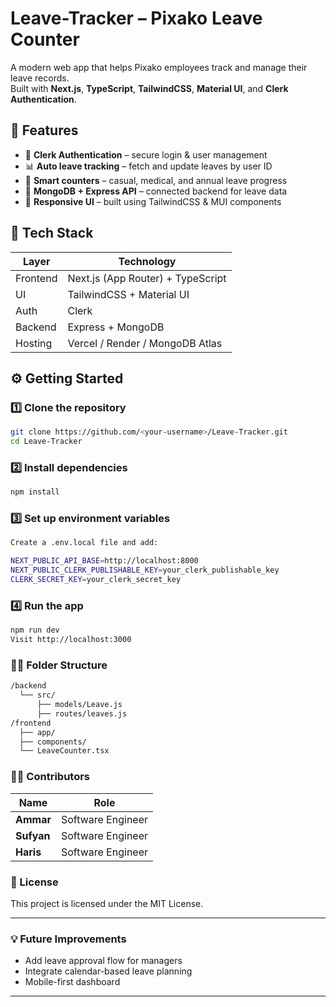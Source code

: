 # Leave-Tracker – Pixako Leave Counter

A modern web app that helps Pixako employees track and manage their leave records.  
Built with **Next.js**, **TypeScript**, **TailwindCSS**, **Material UI**, and **Clerk Authentication**.

## 🚀 Features

- 🔐 **Clerk Authentication** – secure login & user management  
- 📊 **Auto leave tracking** – fetch and update leaves by user ID  
- 🧠 **Smart counters** – casual, medical, and annual leave progress  
- 💾 **MongoDB + Express API** – connected backend for leave data  
- 🎨 **Responsive UI** – built using TailwindCSS & MUI components  

## 🧱 Tech Stack

| Layer | Technology |
|-------|-------------|
| Frontend | Next.js (App Router) + TypeScript |
| UI | TailwindCSS + Material UI |
| Auth | Clerk |
| Backend | Express + MongoDB |
| Hosting | Vercel / Render / MongoDB Atlas |

## ⚙️ Getting Started

### 1️⃣ Clone the repository
```bash
git clone https://github.com/<your-username>/Leave-Tracker.git
cd Leave-Tracker
```

### 2️⃣ Install dependencies
```bash
npm install
```

### 3️⃣ Set up environment variables
```bash
Create a .env.local file and add:

NEXT_PUBLIC_API_BASE=http://localhost:8000
NEXT_PUBLIC_CLERK_PUBLISHABLE_KEY=your_clerk_publishable_key
CLERK_SECRET_KEY=your_clerk_secret_key
```

### 4️⃣ Run the app
```bash
npm run dev
Visit http://localhost:3000
```

### 🧑‍💼 Folder Structure
```bash
/backend
  └── src/
      ├── models/Leave.js
      ├── routes/leaves.js
/frontend
  ├── app/
  ├── components/
  └── LeaveCounter.tsx
```

### 🧑‍💻 Contributors

| Name       | Role              |
| ---------- | ----------------- |
| **Ammar**  | Software Engineer |
| **Sufyan** | Software Engineer |
| **Haris**  | Software Engineer |

### 📜 License

This project is licensed under the MIT License.

---

### 💡 Future Improvements

- Add leave approval flow for managers
- Integrate calendar-based leave planning
- Mobile-first dashboard

---
